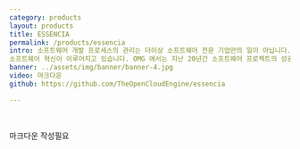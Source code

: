 ```yaml
---
category: products
layout: products
title: ESSENCIA
permalink: /products/essencia
intro: 소프트웨어 개발 프로세스의 관리는 더이상 소프트웨어 전문 기업만의 일이 아닙니다. 기존의 산업 영역들에서도 소프트웨어를 개발하고 관리해야 하는 
소프트웨어 혁신이 이루어지고 있습니다. OMG 에서는 지난 20년간 소프트웨어 프로젝트의 성공과 실패에 영향을 준 지표들과 이르러야 하는 단계들, 그리고 그 단계(State)에 대한 상세한 체크포인트들을 도출하여 표준적인 KPI 를 도출하였습니다. 그것이 바로 [OMG Essence 표준]입니다. 유엔진은 KAIST 와 함께 OMG Essence를 적용하여 소프트웨어 진척도를 관리하고 다양한 방법론을 BPMN 프로세스로 각 프로젝트 담당자에게 직무와 완료 조건 (체크포인트) 보내어 어려운 소프트웨어 프로세스를 관리할 수 있도록 해주는 세계최초의 도구인 Essencia 를 제공하고 있습니다. 
banner: ../assets/img/banner/banner-4.jpg
video: 마크다운
github: https://github.com/TheOpenCloudEngine/essencia

---
```


<br>

마크다운 작성필요
